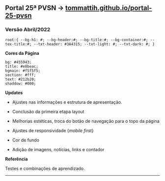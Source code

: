 ## Portal 25ª PVSN -> [tommattih.github.io/portal-25-pvsn](https://tommattih.github.io/portal-25-pvsn)
### Versão Abril/2022
`root:{
    --bg-h1: #;
    --bg-header:#;
    --bg-title:#;
    --bg-container:#;
    --tex-title:#;
    --txt-header: #3A4315;
    --txt-light: #;
    --txt-dark: #;
    }`


**Cores da Página**

    bg: #455943;
    title: #e8beac;
    bgmain: #f5f5f5;
    section: #fff;
    text: #212b20;
    shaddow: #000;

**Updates**

- Ajustes nas informações e estrutura de apresentação.

- Conclusão da primeira etapa layout

- Melhorias estéticas, troca do botão de navegação para o topo da página

- Ajustes de responsividade {_mobile first_}

- Cor de fundo

- Adição de imagens, notícias, links e contador


**Referência**

Testes e combinações de aprendizado.

---
